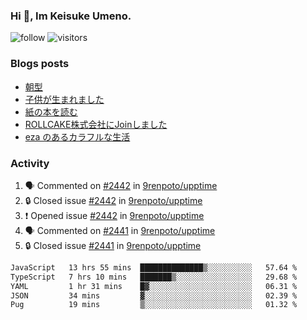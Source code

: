 ### Hi 👋, Im Keisuke Umeno.

<!--
**9renpoto/9renpoto** is a ✨ _special_ ✨ repository because its `README.md` (this file) appears on your GitHub profile.

Here are some ideas to get you started:

- 🔭 I’m currently working on ...
- 🌱 I’m currently learning ...
- 👯 I’m looking to collaborate on ...
- 🤔 I’m looking for help with ...
- 💬 Ask me about ...
- 📫 How to reach me: ...
- 😄 Pronouns: ...
- ⚡ Fun fact: ...
-->

![follow](https://img.shields.io/github/followers/9renpoto?label=Follow&style=social)
![visitors](https://komarev.com/ghpvc/?username=9renpoto&label=Profile%20views&color=0e75b6&style=flat)

### Blogs posts

<!-- BLOG-POST-LIST:START -->
- [朝型](https://9renpoto.win/entry/2024/05/29/im-an-early)
- [子供が生まれました](https://9renpoto.win/entry/2024/04/18/hello-world)
- [紙の本を読む](https://9renpoto.win/entry/2024/02/25/reading-papar-book)
- [ROLLCAKE株式会社にJoinしました](https://9renpoto.win/entry/2024/02/11/join)
- [eza のあるカラフルな生活](https://9renpoto.win/entry/2024/02/01/eza)
<!-- BLOG-POST-LIST:END -->

### Activity

<!--START_SECTION:activity-->
1. 🗣 Commented on [#2442](https://github.com/9renpoto/upptime/issues/2442#issuecomment-2193373607) in [9renpoto/upptime](https://github.com/9renpoto/upptime)
2. 🔒 Closed issue [#2442](https://github.com/9renpoto/upptime/issues/2442) in [9renpoto/upptime](https://github.com/9renpoto/upptime)
3. ❗ Opened issue [#2442](https://github.com/9renpoto/upptime/issues/2442) in [9renpoto/upptime](https://github.com/9renpoto/upptime)
4. 🗣 Commented on [#2441](https://github.com/9renpoto/upptime/issues/2441#issuecomment-2193014498) in [9renpoto/upptime](https://github.com/9renpoto/upptime)
5. 🔒 Closed issue [#2441](https://github.com/9renpoto/upptime/issues/2441) in [9renpoto/upptime](https://github.com/9renpoto/upptime)
<!--END_SECTION:activity-->

<!--START_SECTION:waka-->

```txt
JavaScript   13 hrs 55 mins  ██████████████▒░░░░░░░░░░   57.64 %
TypeScript   7 hrs 10 mins   ███████▒░░░░░░░░░░░░░░░░░   29.68 %
YAML         1 hr 31 mins    █▓░░░░░░░░░░░░░░░░░░░░░░░   06.31 %
JSON         34 mins         ▓░░░░░░░░░░░░░░░░░░░░░░░░   02.39 %
Pug          19 mins         ▒░░░░░░░░░░░░░░░░░░░░░░░░   01.32 %
```

<!--END_SECTION:waka-->
